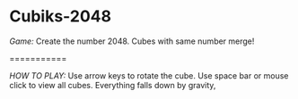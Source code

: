 Cubiks-2048
===========

*Game:* 
Create the number 2048. Cubes with same number merge!

===========

*HOW TO PLAY:*
Use arrow keys to rotate the cube.
Use space bar or mouse click to view all cubes. 
Everything falls down by gravity, 


